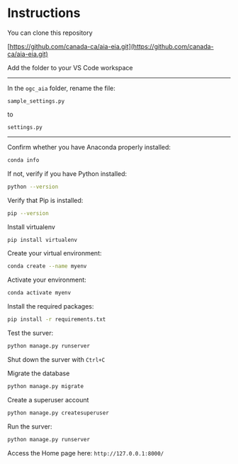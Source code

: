 # Instructions

You can clone this repository

[https://github.com/canada-ca/aia-eia.git](https://github.com/canada-ca/aia-eia.git)

Add the folder to your VS Code workspace

------

In the `ogc_aia` folder, rename the file:

`sample_settings.py`

to

`settings.py`

------

Confirm whether you have Anaconda properly installed:

```bash
conda info
```

If not, verify if you have Python installed:

```bash
python --version
```

Verify that Pip is installed:

```bash
pip --version
```

Install virtualenv

```bash
pip install virtualenv
```

Create your virtual environment:

```bash
conda create --name myenv
```

Activate your environment:

```bash
conda activate myenv
```

Install the required packages:

```bash
pip install -r requirements.txt
```

Test the surver:

```bash
python manage.py runserver
```

Shut down the surver with `Ctrl+C`

Migrate the database

```bash
python manage.py migrate
```

Create a superuser account

```bash
python manage.py createsuperuser
```

Run the surver:

```bash
python manage.py runserver
```

Access the Home page here: `http://127.0.0.1:8000/`

